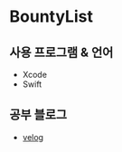 # BountyList

## 사용 프로그램 & 언어 
  - Xcode
  - Swift

## 공부 블로그
  - [velog](https://velog.io/@everytime79/IOS-Swift-Study-10)

